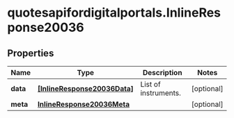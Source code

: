 # quotesapifordigitalportals.InlineResponse20036

## Properties

Name | Type | Description | Notes
------------ | ------------- | ------------- | -------------
**data** | [**[InlineResponse20036Data]**](InlineResponse20036Data.md) | List of instruments. | [optional] 
**meta** | [**InlineResponse20036Meta**](InlineResponse20036Meta.md) |  | [optional] 


